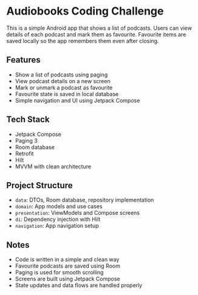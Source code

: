 # Audiobooks Coding Challenge

This is a simple Android app that shows a list of podcasts. Users can view details of each podcast and mark them as favourite. Favourite items are saved locally so the app remembers them even after closing.

## Features

- Show a list of podcasts using paging
- View podcast details on a new screen
- Mark or unmark a podcast as favourite
- Favourite state is saved in local database
- Simple navigation and UI using Jetpack Compose

## Tech Stack

- Jetpack Compose
- Paging 3
- Room database
- Retrofit
- Hilt
- MVVM with clean architecture

## Project Structure

- `data`: DTOs, Room database, repository implementation
- `domain`: App models and use cases
- `presentation`: ViewModels and Compose screens
- `di`: Dependency injection with Hilt
- `navigation`: App navigation setup

## Notes

- Code is written in a simple and clean way
- Favourite podcasts are saved using Room
- Paging is used for smooth scrolling
- Screens are built using Jetpack Compose
- State updates and data flows are handled properly
